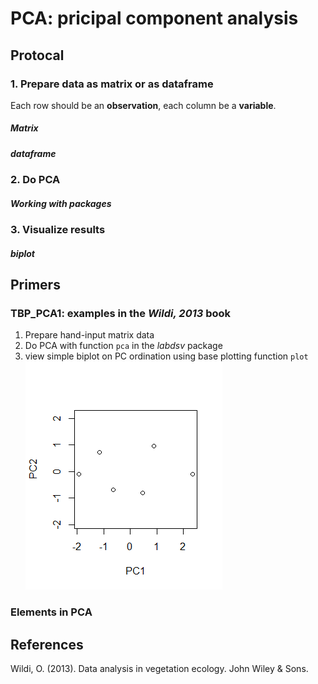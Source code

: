 # PCA: pricipal component analysis


## Protocal
### 1. Prepare data as matrix or as dataframe
Each row should be an **observation**, each column be a **variable**.
##### Matrix
##### dataframe

### 2. Do PCA
##### Working with packages

### 3. Visualize results
##### biplot

## Primers
### TBP_PCA1: examples in the _Wildi, 2013_ book

1. Prepare hand-input matrix data
2. Do PCA with function `pca` in the _labdsv_ package
3. view simple biplot on PC ordination using base plotting function `plot`
 ![plot1](images/PCA1.png) 
### Elements in PCA




## References
Wildi, O. (2013). Data analysis in vegetation ecology. John Wiley & Sons.